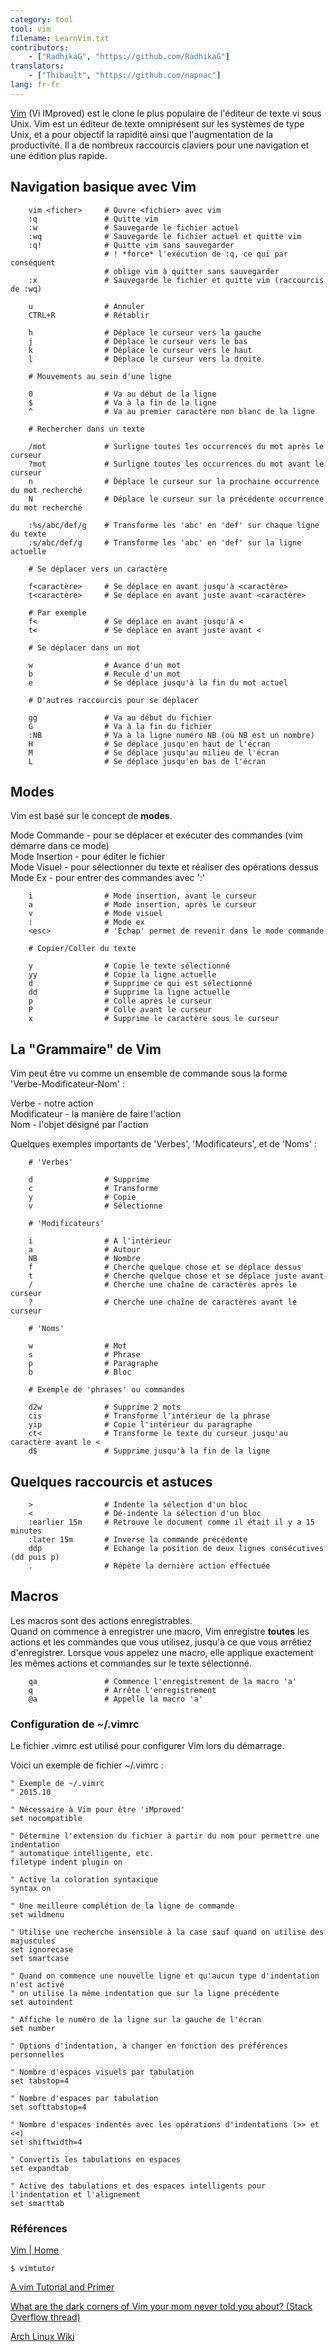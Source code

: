 ```yaml
---
category: tool
tool: vim
filename: LearnVim.txt
contributors:
    - ["RadhikaG", "https://github.com/RadhikaG"]
translators:
    - ["Thibault", "https://github.com/napnac"]
lang: fr-fr
---
```



[Vim](www.vim.org)
(Vi IMproved) est le clone le plus populaire de l'éditeur de texte vi sous Unix.
Vim est un éditeur de texte omniprésent sur les systèmes de type Unix, et a pour
objectif la rapidité ainsi que l'augmentation de la productivité. Il a de 
nombreux raccourcis claviers pour une navigation et une édition plus rapide.

## Navigation basique avec Vim

```
    vim <ficher>     # Ouvre <fichier> avec vim
    :q               # Quitte vim
    :w               # Sauvegarde le fichier actuel
    :wq              # Sauvegarde le fichier actuel et quitte vim
    :q!              # Quitte vim sans sauvegarder
                     # ! *force* l'exécution de :q, ce qui par conséquent 
                     # oblige vim à quitter sans sauvegarder
    :x               # Sauvegarde le fichier et quitte vim (raccourcis de :wq)

    u                # Annuler
    CTRL+R           # Rétablir

    h                # Déplace le curseur vers la gauche
    j                # Déplace le curseur vers le bas
    k                # Déplace le curseur vers le haut
    l                # Déplace le curseur vers la droite

    # Mouvements au sein d'une ligne

    0                # Va au début de la ligne
    $                # Va à la fin de la ligne
    ^                # Va au premier caractère non blanc de la ligne

    # Rechercher dans un texte

    /mot             # Surligne toutes les occurrences du mot après le curseur
    ?mot             # Surligne toutes les occurrences du mot avant le curseur
    n                # Déplace le curseur sur la prochaine occurrence du mot recherché
    N                # Déplace le curseur sur la précédente occurrence du mot recherché

    :%s/abc/def/g    # Transforme les 'abc' en 'def' sur chaque ligne du texte
    :s/abc/def/g     # Transforme les 'abc' en 'def' sur la ligne actuelle

    # Se déplacer vers un caractère

    f<caractère>     # Se déplace en avant jusqu'à <caractère>
    t<caractère>     # Se déplace en avant juste avant <caractère>

    # Par exemple
    f<               # Se déplace en avant jusqu'à <
    t<               # Se déplace en avant juste avant <
    
    # Se déplacer dans un mot

    w                # Avance d'un mot
    b                # Recule d'un mot
    e                # Se déplace jusqu'à la fin du mot actuel

    # D'autres raccourcis pour se déplacer

    gg               # Va au début du fichier
    G                # Va à la fin du fichier
    :NB              # Va à la ligne numéro NB (où NB est un nombre)
    H                # Se déplace jusqu'en haut de l'écran
    M                # Se déplace jusqu'au milieu de l'écran
    L                # Se déplace jusqu'en bas de l'écran
```

## Modes

Vim est basé sur le concept de **modes**.

Mode Commande  - pour se déplacer et exécuter des commandes (vim démarre dans ce mode)   
Mode Insertion - pour éditer le fichier   
Mode Visuel    - pour sélectionner du texte et réaliser des opérations dessus   
Mode Ex        - pour entrer des commandes avec ':'   

```
    i                # Mode insertion, avant le curseur
    a                # Mode insertion, après le curseur
    v                # Mode visuel
    :                # Mode ex
    <esc>            # 'Echap' permet de revenir dans le mode commande

    # Copier/Coller du texte

    y                # Copie le texte sélectionné
    yy               # Copie la ligne actuelle
    d                # Supprime ce qui est sélectionné
    dd               # Supprime la ligne actuelle
    p                # Colle après le curseur
    P                # Colle avant le curseur
    x                # Supprime le caractère sous le curseur
```

## La "Grammaire" de Vim

Vim peut être vu comme un ensemble de commande sous la forme   
'Verbe-Modificateur-Nom' :

Verbe        - notre action   
Modificateur - la manière de faire l'action   
Nom          - l'objet désigné par l'action   

Quelques exemples importants de 'Verbes', 'Modificateurs', et de 'Noms' :   

```
    # 'Verbes'
 
    d                # Supprime
    c                # Transforme
    y                # Copie
    v                # Sélectionne

    # 'Modificateurs'

    i                # A l'intérieur
    a                # Autour
    NB               # Nombre
    f                # Cherche quelque chose et se déplace dessus
    t                # Cherche quelque chose et se déplace juste avant
    /                # Cherche une chaîne de caractères après le curseur
    ?                # Cherche une chaîne de caractères avant le curseur

    # 'Noms'

    w                # Mot
    s                # Phrase
    p                # Paragraphe
    b                # Bloc
    
    # Exemple de 'phrases' ou commandes

    d2w              # Supprime 2 mots
    cis              # Transforme l'intérieur de la phrase
    yip              # Copie l'intérieur du paragraphe
    ct<              # Transforme le texte du curseur jusqu'au caractère avant le <
    d$               # Supprime jusqu'à la fin de la ligne
```

## Quelques raccourcis et astuces


```
    >                # Indente la sélection d'un bloc
    <                # Dé-indente la sélection d'un bloc
    :earlier 15m     # Retrouve le document comme il était il y a 15 minutes
    :later 15m       # Inverse la commande précédente
    ddp              # Echange la position de deux lignes consécutives (dd puis p)
    .                # Répète la dernière action effectuée
```

## Macros

Les macros sont des actions enregistrables.   
Quand on commence à enregistrer une macro, Vim enregistre **toutes** les actions
et les commandes que vous utilisez, jusqu'à ce que vous arrêtiez d'enregistrer.
Lorsque vous appelez une macro, elle applique exactement les mêmes actions et 
commandes sur le texte sélectionné.

```
    qa               # Commence l'enregistrement de la macro 'a'
    q                # Arrête l'enregistrement
    @a               # Appelle la macro 'a'
```

### Configuration de ~/.vimrc

Le fichier .vimrc est utilisé pour configurer Vim lors du démarrage.

Voici un exemple de fichier ~/.vimrc :

```
" Exemple de ~/.vimrc
" 2015.10 

" Nécessaire à Vim pour être 'iMproved'
set nocompatible

" Détermine l'extension du fichier à partir du nom pour permettre une indentation
" automatique intelligente, etc.
filetype indent plugin on

" Active la coloration syntaxique
syntax on

" Une meilleure complétion de la ligne de commande
set wildmenu

" Utilise une recherche insensible à la case sauf quand on utilise des majuscules
set ignorecase
set smartcase

" Quand on commence une nouvelle ligne et qu'aucun type d'indentation n'est activé
" on utilise la même indentation que sur la ligne précédente
set autoindent

" Affiche le numéro de la ligne sur la gauche de l'écran
set number

" Options d'indentation, à changer en fonction des préférences personnelles

" Nombre d'espaces visuels par tabulation
set tabstop=4

" Nombre d'espaces par tabulation
set softtabstop=4

" Nombre d'espaces indentés avec les opérations d'indentations (>> et <<)
set shiftwidth=4

" Convertis les tabulations en espaces
set expandtab

" Active des tabulations et des espaces intelligents pour l'indentation et l'alignement
set smarttab
```

### Références

[Vim | Home](http://www.vim.org/index.php)

`$ vimtutor`

[A vim Tutorial and Primer](https://danielmiessler.com/study/vim/)

[What are the dark corners of Vim your mom never told you about? (Stack Overflow thread)](http://stackoverflow.com/questions/726894/what-are-the-dark-corners-of-vim-your-mom-never-told-you-about)

[Arch Linux Wiki](https://wiki.archlinux.org/index.php/Vim)
